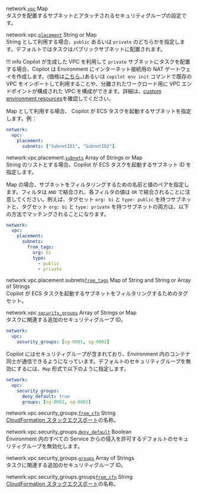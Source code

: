 
<span class="parent-field">network.</span><a id="network-vpc" href="#network-vpc" class="field">`vpc`</a> <span class="type">Map</span>    
タスクを配置するサブネットとアタッチされるセキュリティグループの設定です。

<span class="parent-field">network.vpc.</span><a id="network-vpc-placement" href="#network-vpc-placement" class="field">`placement`</a> <span class="type">String or Map</span>  
String として利用する場合、`public` あるいは `private` のどちらかを指定します。デフォルトではタスクはパブリックサブネットに配置されます。

!!! info
    Copilot が生成した VPC を利用して `private` サブネットにタスクを配置する場合、Copilot は Environment にインターネット接続用の NAT ゲートウェイを作成します。(価格は[こちら](https://aws.amazon.com/vpc/pricing/)。)あるいは `copilot env init` コマンドで既存の VPC をインポートして利用することや、分離されたワークロード用に VPC エンドポイントが構成された VPC を構成ができます。詳細は、[custom environment resources](../developing/custom-environment-resources.ja.md)を確認してください。

Map として利用する場合、 Copilot が ECS タスクを起動するサブネットを指定します。例：

```yaml
network:
  vpc:
    placement:
      subnets: ["SubnetID1", "SubnetID2"]
```

<span class="parent-field">network.vpc.placement.</span><a id="network-vpc-placement-subnets" href="#network-vpc-placement-subnets" class="field">`subnets`</a> <span class="type">Array of Strings or Map</span>  
String のリストとする場合、Copilot が ECS タスクを起動するサブネット ID を指定します。

Map の場合、サブネットをフィルタリングするための名前と値のペアを指定します。フィルタは `AND` で結合され、各フィルタの値は `OR` で結合されることに注意してください。例えば、タグセット `org: bi` と `type: public` を持つサブネットと、タグセット `org: bi` と `type: private` を持つサブネットの両方は、以下の方法でマッチングされることになります。

```yaml
network:
  vpc:
    placement:
      subnets:
        from_tags:
          org: bi
          type:
            - public
            - private
```

<span class="parent-field">network.vpc.placement.subnets</span><a id="network-vpc-placement-subnets-from-tags" href="#network-vpc-placement-subnets-from-tags" class="field">`from_tags`</a> <span class="type">Map of String and String or Array of Strings</span>  
Copilot が ECS タスクを起動するサブネットをフィルタリングするためのタグセット。

<span class="parent-field">network.vpc.</span><a id="network-vpc-security-groups" href="#network-vpc-security-groups" class="field">`security_groups`</a> <span class="type">Array of Strings or Map</span>  
タスクに関連する追加のセキュリティグループ ID。
```yaml
network:
  vpc:
    security_groups: [sg-0001, sg-0002]
```
Copilot にはセキュリティグループが含まれており、Environment 内のコンテナ同士が通信できるようになっています。デフォルトのセキュリティグループを無効にするには、`Map` 形式で以下のように指定します。
```yaml
network:
  vpc:
    security_groups:
      deny_default: true
      groups: [sg-0001, sg-0002]
```

<span class="parent-field">network.vpc.security_groups.</span><a id="network-vpc-security-groups-from-cfn" href="#network-vpc-security-groups-from-cfn" class="field">`from_cfn`</a> <span class="type">String</span>  
[CloudFormation スタックエクスポート](https://docs.aws.amazon.com/ja_jp/AWSCloudFormation/latest/UserGuide/using-cfn-stack-exports.html)の名称。

<span class="parent-field">network.vpc.security_groups.</span><a id="network-vpc-security-groups-deny-default" href="#network-vpc-security-groups-deny-default" class="field">`deny_default`</a> <span class="type">Boolean</span>  
Environment 内のすべての Service からの侵入を許可するデフォルトのセキュリティグループを無効化します。

<span class="parent-field">network.vpc.security_groups.</span><a id="network-vpc-security-groups-groups" href="#network-vpc-security-groups-groups" class="field">`groups`</a> <span class="type">Array of Strings</span>    
タスクに関連する追加のセキュリティグループ ID。

<span class="parent-field">network.vpc.security_groups.groups</span><a id="network-vpc-security-groups-groups-from-cfn" href="#network-vpc-security-groups-groups-from-cfn" class="field">`from_cfn`</a> <span class="type">String</span>  
[CloudFormation スタックエクスポート](https://docs.aws.amazon.com/ja_jp/AWSCloudFormation/latest/UserGuide/using-cfn-stack-exports.html)の名称。
